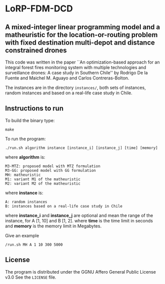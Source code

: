 # LoRP-FDM-DCD
## A mixed-integer linear programming model and a matheuristic for the location-or-routing problem with fixed destination multi-depot and distance constrained drones
This code was written in the paper ``An optimization-based approach for an integral forest fires monitoring system with multiple technologies and surveillance drones: A case study in Southern Chile'' by Rodrigo De la Fuente and Maichel M. Aguayo and Carlos Contreras-Bolton.

The instances are in the directory `instances/`, both sets of instances, random instances and based on a real-life case study in Chile.

## Instructions to run

To build the binary type:

```
make
```
To run the program:

```
./run.sh algorithm instance [instance_i] [instance_j] [time] [memory]

```
where **algorithm** is:
```
M3-MTZ: proposed model with MTZ formulation
M3-GG: proposed model with GG formulation
MH: matheuristic
M1: variant M1 of the matheuristic
M2: variant M2 of the matheuristic
```

where **instance** is:
```
A: random instances
B: instances based on a real-life case study in Chile
```

where **instance_i** and **instance_j** are optional and mean the range of the instance, for A [1, 10] and B [1, 2].
where **time** is the time limit in seconds and **memory** is the memory limit in Megabytes.

Give an example
```
/run.sh MH A 1 10 300 5000
```

## License
The program is distributed under the GGNU Affero General Public License v3.0
See the `LICENSE` file.

